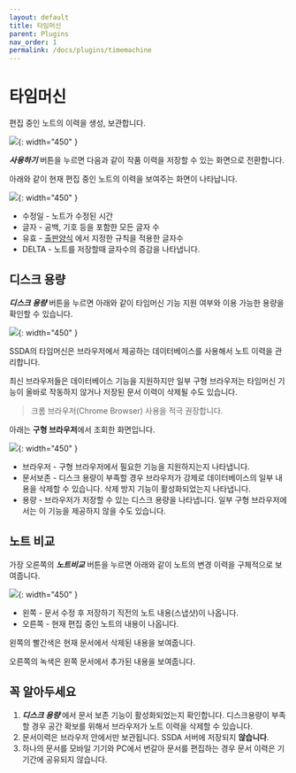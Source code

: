 ```yaml
---
layout: default
title: 타임머신
parent: Plugins
nav_order: 1
permalink: /docs/plugins/timemachine
---
```


# 타임머신

편집 중인 노트의 이력을 생성, 보관합니다.

![](../../assets/images/ssda_04_plugins_01.png){: width="450" }

***사용하기*** 버튼을 누르면 다음과 같이 작품 이력을 저장할 수 있는 화면으로 전환합니다.

아래와 같이 현재 편집 중인 노트의 이력을 보여주는 화면이 나타납니다.

![](../../assets/images/ssda_04_plugins_02.png){: width="450" }

* 수정일 - 노트가 수정된 시간
* 글자 - 공백, 기호 등을 포함한 모든 글자 수
* 유효 - [출판양식](https://doc.ssda.app/docs/overview/publication) 에서 지정한 규칙을 적용한 글자수
* DELTA - 노트를 저장할때 글자수의 증감을 나타냅니다.


## 디스크 용량

***디스크 용량*** 버튼을 누르면 아래와 같이 타임머신 기능 지원 여부와 이용 가능한 용량을 확인할 수 있습니다.


![](../../assets/images/ssda_04_plugins_03.png){: width="450" }

SSDA의 타임머신은 브라우저에서 제공하는 데이터베이스를 사용해서 노트 이력을 관리합니다.

최신 브라우저들은 데이터베이스 기능을 지원하지만 일부 구형 브라우저는 타임머신 기능이 올바로 작동하지 않거나 저장된 문서 이력이 삭제될 수도 있습니다.

> 크롬 브라우저(Chrome Browser) 사용을 적극 권장합니다.

아래는 **구형 브라우저**에서 조회한 화면입니다.

![](../../assets/images/ssda_04_plugins_04.png){: width="450" }

* 브라우저 - 구형 브라우저에서 필요한 기능을 지원하지는지 나타냅니다.
* 문서보존 - 디스크 용량이 부족할 경우 브라우저가 강제로 데이터베이스의 일부 내용을 삭제할 수  있습니다. 삭제 방지 기능이 활성화되었는지 나타냅니다.
* 용량 - 브라우저가 저장할 수  있는 디스크 용량을 나타냅니다. 일부 구형 브라우저에서는 이 기능을 제공하지 않을 수도 있습니다.

## 노트 비교

가장 오른쪽의 ***노트비교*** 버튼을 누르면 아래와 같이 노트의 변경 이력을 구체적으로 보여줍니다.

![](../../assets/images/ssda_04_plugins_05.png){: width="450" }

* 왼쪽 - 문서 수정 후 저장하기 직전의 노트 내용(스냅샷)이 나옵니다.
* 오른쪽 - 현재 편집 중인 노트의 내용이 나옵니다.

왼쪽의 빨간색은 현재 문서에서 삭제된 내용을 보여줍니다.

오른쪽의 녹색은 왼쪽 문서에서 추가된 내용을 보여줍니다.

## 꼭 알아두세요

1. ***디스크 용량*** 에서 문서 보존 기능이 활성화되었는지 확인합니다. 디스크용량이 부족할 경우 공간 확보를 위해서 브라우저가 노트 이력을 삭제할 수 있습니다.
1. 문서이력은 브라우저 안에서만 보관됩니다. SSDA 서버에 저장되지 **않습니다**.
1. 하나의 문서를 모바일 기기와 PC에서 번갈아 문서를 편집하는 경우 문서 이력은 기기간에 공유되지 않습니다.